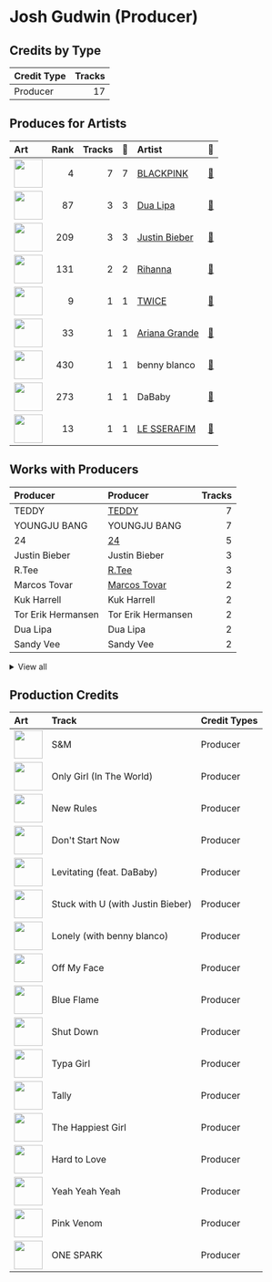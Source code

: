 # Josh Gudwin (Producer)

## Credits by Type

| Credit Type | Tracks |
|:---|---:|
| Producer | 17 |

## Produces for Artists

| Art | Rank | Tracks | 💚 | Artist | 🔗 |
|:---|---:|---:|---:|:---|:---|
| <img src="https://i.scdn.co/image/ab6761610000e5ebc9690bc711d04b3d4fd4b87c" alt="" width="50" /> | 4 | 7 | 7 | [BLACKPINK](../../artists/blackpink/overview.md) | [🔗](https://open.spotify.com/artist/41MozSoPIsD1dJM0CLPjZF) |
| <img src="https://i.scdn.co/image/ab6761610000e5eb0c68f6c95232e716f0abee8d" alt="" width="50" /> | 87 | 3 | 3 | [Dua Lipa](../../artists/dua_lipa/overview.md) | [🔗](https://open.spotify.com/artist/6M2wZ9GZgrQXHCFfjv46we) |
| <img src="https://i.scdn.co/image/ab6761610000e5eb8ae7f2aaa9817a704a87ea36" alt="" width="50" /> | 209 | 3 | 3 | [Justin Bieber](../../artists/justin_bieber/overview.md) | [🔗](https://open.spotify.com/artist/1uNFoZAHBGtllmzznpCI3s) |
| <img src="https://i.scdn.co/image/ab6761610000e5eb99e4fca7c0b7cb166d915789" alt="" width="50" /> | 131 | 2 | 2 | [Rihanna](../../artists/rihanna/overview.md) | [🔗](https://open.spotify.com/artist/5pKCCKE2ajJHZ9KAiaK11H) |
| <img src="https://i.scdn.co/image/ab6761610000e5eb0c6952f39ba680489149a54c" alt="" width="50" /> | 9 | 1 | 1 | [TWICE](../../artists/twice/overview.md) | [🔗](https://open.spotify.com/artist/7n2Ycct7Beij7Dj7meI4X0) |
| <img src="https://i.scdn.co/image/ab6761610000e5eb40b5c07ab77b6b1a9075fdc0" alt="" width="50" /> | 33 | 1 | 1 | [Ariana Grande](../../artists/ariana_grande/overview.md) | [🔗](https://open.spotify.com/artist/66CXWjxzNUsdJxJ2JdwvnR) |
| <img src="https://i.scdn.co/image/ab6761610000e5eb860c37890942e05e58c19372" alt="" width="50" /> | 430 | 1 | 1 | benny blanco | [🔗](https://open.spotify.com/artist/5CiGnKThu5ctn9pBxv7DGa) |
| <img src="https://i.scdn.co/image/ab6761610000e5ebbd6918901c1714560669f570" alt="" width="50" /> | 273 | 1 | 1 | DaBaby | [🔗](https://open.spotify.com/artist/4r63FhuTkUYltbVAg5TQnk) |
| <img src="https://i.scdn.co/image/ab6761610000e5ebd7d7064b17d00c6f8755eae6" alt="" width="50" /> | 13 | 1 | 1 | [LE SSERAFIM](../../artists/le_sserafim/overview.md) | [🔗](https://open.spotify.com/artist/4SpbR6yFEvexJuaBpgAU5p) |

## Works with Producers

| Producer | Producer | Tracks |
|:---|:---|---:|
| TEDDY | [TEDDY](../teddy/overview.md) | 7 |
| YOUNGJU BANG | YOUNGJU BANG | 7 |
| 24 | [24](../24/overview.md) | 5 |
| Justin Bieber | Justin Bieber | 3 |
| R.Tee | [R.Tee](../r_tee/overview.md) | 3 |
| Marcos Tovar | [Marcos Tovar](../marcos_tovar/overview.md) | 2 |
| Kuk Harrell | Kuk Harrell | 2 |
| Tor Erik Hermansen | Tor Erik Hermansen | 2 |
| Dua Lipa | Dua Lipa | 2 |
| Sandy Vee | Sandy Vee | 2 |


<details>
<summary>View all</summary>

| Producer | Producer | Tracks |
|:---|:---|---:|
| Caroline Ailin | Caroline Ailin | 2 |
| Ian Kirkpatrick | [Ian Kirkpatrick](../ian_kirkpatrick/overview.md) | 2 |
| IDO | IDO | 2 |
| Miles Walker | Miles Walker | 2 |
| Sandy Wilhelm | Sandy Wilhelm | 2 |
| Stargate | Stargate | 2 |
| Mikkel Storleer Eriksen | [Mikkel Storleer Eriksen](../mikkel_storleer_eriksen/overview.md) | 2 |
| Freddy Wexler | Freddy Wexler | 2 |
| Danny Chung | Danny Chung | 2 |
| Emily Warren | Emily Warren | 2 |
| Phil Tan | [Phil Tan](../phil_tan/overview.md) | 2 |
| Gian Stone | Gian Stone | 1 |
| KUSH | KUSH | 1 |
| 임찬미 | 임찬미 (Kim, Chan-mi) | 1 |
| Ariana Grande | [Ariana Grande](../ariana_grande/overview.md) | 1 |
| Lionel Crasta | Lionel Crasta | 1 |
| 전부연 | 전부연 (Jeon, Bu-yeon) | 1 |
| Stephen Kozmeniuk | Stephen Kozmeniuk | 1 |
| Devin Nakao | Devin Nakao | 1 |
| David Phelan | David Phelan | 1 |
| JISOO | JISOO | 1 |
| Lorna Blackwood | Lorna Blackwood | 1 |
| Max Wolfgang | Max Wolfgang | 1 |
| Clarence Coffee Jr. | Clarence Coffee Jr. | 1 |
| Bekuh BOOM | [Bekuh BOOM](../bekuh_boom/overview.md) | 1 |
| Vince | Vince | 1 |
| Crystal Nicole | Crystal Nicole | 1 |
| HUH YUNJIN | HUH YUNJIN | 1 |
| Tia Scola | Tia Scola | 1 |
| Caroline Gerd Gustavsson | Caroline Gerd Gustavsson | 1 |
| 이우현 | 이우현 (Lee, Woo-hyun) | 1 |
| Alex Oriet | Alex Oriet | 1 |
| 13 | 13 | 1 |
| 김채원 | 김채원 (Kim, Chae-won) | 1 |
| Dominsuk | Dominsuk | 1 |
| Veronika Bozeman | Veronika Bozeman | 1 |
| 심은지 | [심은지 (Sim, Eunjee)](../심은지_(sim,_eunjee)/overview.md) | 1 |
| Kyler Niko | Kyler Niko | 1 |
| Willy Moon | Willy Moon | 1 |
| 서은일 | 서은일 (Seo, Eun-il) | 1 |
| SCORE | [SCORE](../score/overview.md) | 1 |
| Matt Snell | Matt Snell | 1 |
| DaBaby | DaBaby | 1 |
| 황민희 | 황민희 (Hwang, Min-hee) | 1 |
| Paulina Cerrilla | Paulina Cerrilla | 1 |
| 구혜진 | [구혜진 (Gu, Hye-jin)](../구혜진_(gu,_hye-jin)/overview.md) | 1 |
| Whitney Phillips | Whitney Phillips | 1 |
| Ronnie Icon | Ronnie Icon | 1 |
| Paro | Paro | 1 |
| 김인형 | 김인형 (Kim, In Hyung) | 1 |
| earattack | [earattack](../earattack/overview.md) | 1 |
| Skyler Stonestreet | Skyler Stonestreet | 1 |
| Drew Jurecka | Drew Jurecka | 1 |
| 이연수 | 이연수 (Lee, Yeon-soo) | 1 |
| 김병석 | [김병석 (Kim, Byung-seok)](../김병석_(kim,_byung-seok)/overview.md) | 1 |
| Bianca Atterberry | Bianca Atterberry | 1 |
| Scooter Braun | Scooter Braun | 1 |
| Teddy Sinclair | Teddy Sinclair | 1 |
| NOHC | NOHC | 1 |
| FINNEAS | [FINNEAS](../finneas/overview.md) | 1 |
| Sarah Hudson | Sarah Hudson | 1 |
| Ester Dean | Ester Dean | 1 |
| Melanie Joy Fontana | Melanie Joy Fontana | 1 |
| danke | [danke](../danke/overview.md) | 1 |
| Rafael Fadul | Rafael Fadul | 1 |
| Billy Hickey | Billy Hickey | 1 |
| Daniel James | Daniel James | 1 |
| ROSÉ | ROSÉ (ROSÉ) | 1 |
| Nat Dunn | Nat Dunn | 1 |
| Jonna Hall | Jonna Hall | 1 |
| VVN | VVN | 1 |
| 양가영 | 양가영 (Yang, Gayoung) | 1 |
| Jason Evigan | Jason Evigan | 1 |
| Dreamlab | Dreamlab | 1 |
| Leah Haywood | Leah Haywood | 1 |
| Stuart David Price | Stuart David Price | 1 |
| KayOne | KayOne | 1 |
| Chris "Tek" O'Ryan | Chris "Tek" O'Ryan | 1 |
| Soraya LaPread | Soraya LaPread | 1 |
| Cameron Gower Poole | Cameron Gower Poole | 1 |
| benny blanco | [benny blanco](../benny_blanco/overview.md) | 1 |
| Jake Torrey | Jake Torrey | 1 |
| Brian Lee | Brian Lee | 1 |

</details>


## Production Credits

| Art | Track | Credit Types |
|:---|:---|:---|
| <img src="https://i.scdn.co/image/ab67616d0000b273aa16162c83c19d587a3bfa45" alt="" width="50" /> | S&M | Producer |
| <img src="https://i.scdn.co/image/ab67616d0000b273aa16162c83c19d587a3bfa45" alt="" width="50" /> | Only Girl (In The World) | Producer |
| <img src="https://i.scdn.co/image/ab67616d0000b273ae395b47b186c2bc8c458e0f" alt="" width="50" /> | New Rules | Producer |
| <img src="https://i.scdn.co/image/ab67616d0000b2732172b607853fa89cefa2beb4" alt="" width="50" /> | Don't Start Now | Producer |
| <img src="https://i.scdn.co/image/ab67616d0000b2732172b607853fa89cefa2beb4" alt="" width="50" /> | Levitating (feat. DaBaby) | Producer |
| <img src="https://i.scdn.co/image/ab67616d0000b2732babb9dbd8f5146112f1bf86" alt="" width="50" /> | Stuck with U (with Justin Bieber) | Producer |
| <img src="https://i.scdn.co/image/ab67616d0000b27383b22beb73e2014b20159685" alt="" width="50" /> | Lonely (with benny blanco) | Producer |
| <img src="https://i.scdn.co/image/ab67616d0000b273e6f407c7f3a0ec98845e4431" alt="" width="50" /> | Off My Face | Producer |
| <img src="https://i.scdn.co/image/ab67616d0000b2739030184114911536d5f77555" alt="" width="50" /> | Blue Flame | Producer |
| <img src="https://i.scdn.co/image/ab67616d0000b2734aeaaeeb0755f1d8a8b51738" alt="" width="50" /> | Shut Down | Producer |
| <img src="https://i.scdn.co/image/ab67616d0000b2734aeaaeeb0755f1d8a8b51738" alt="" width="50" /> | Typa Girl | Producer |
| <img src="https://i.scdn.co/image/ab67616d0000b2734aeaaeeb0755f1d8a8b51738" alt="" width="50" /> | Tally | Producer |
| <img src="https://i.scdn.co/image/ab67616d0000b2734aeaaeeb0755f1d8a8b51738" alt="" width="50" /> | The Happiest Girl | Producer |
| <img src="https://i.scdn.co/image/ab67616d0000b2734aeaaeeb0755f1d8a8b51738" alt="" width="50" /> | Hard to Love | Producer |
| <img src="https://i.scdn.co/image/ab67616d0000b2734aeaaeeb0755f1d8a8b51738" alt="" width="50" /> | Yeah Yeah Yeah | Producer |
| <img src="https://i.scdn.co/image/ab67616d0000b2734aeaaeeb0755f1d8a8b51738" alt="" width="50" /> | Pink Venom | Producer |
| <img src="https://i.scdn.co/image/ab67616d0000b273bd8c739ce7e59ae9414c7a26" alt="" width="50" /> | ONE SPARK | Producer |